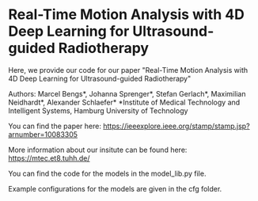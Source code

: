 # Real-Time Motion Analysis with 4D Deep Learning for Ultrasound-guided Radiotherapy

Here, we provide our code for our paper "Real-Time Motion Analysis with 4D Deep
Learning for Ultrasound-guided Radiotherapy" 

Authors: Marcel Bengs*, Johanna Sprenger*, Stefan Gerlach*, Maximilian Neidhardt*, Alexander Schlaefer*
*Institute of Medical Technology and Intelligent Systems, Hamburg University of Technology

You can find the paper here: https://ieeexplore.ieee.org/stamp/stamp.jsp?arnumber=10083305

More information about our insitute can be found here: https://mtec.et8.tuhh.de/

You can find the code for the models in the model_lib.py file. 

Example configurations for the models are given in the cfg folder. 

